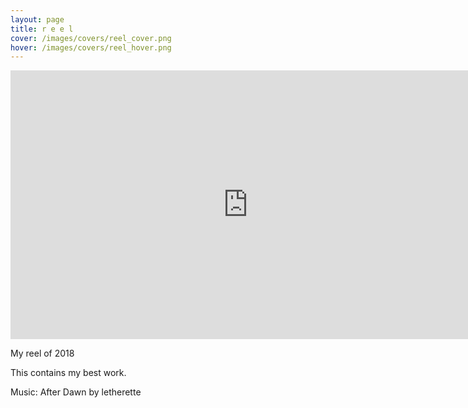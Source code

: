 ```yaml
---
layout: page
title: r e e l
cover: /images/covers/reel_cover.png
hover: /images/covers/reel_hover.png
---
```

<iframe src="https://player.vimeo.com/video/254678863" width="760" height="430" frameborder="0" webkitallowfullscreen mozallowfullscreen allowfullscreen class="main-video"></iframe>

<div class= "textbox">
    <p>My reel of 2018</p>
    <p>This contains my best work.</p>
    <p>Music: After Dawn by letherette</p>
</div>